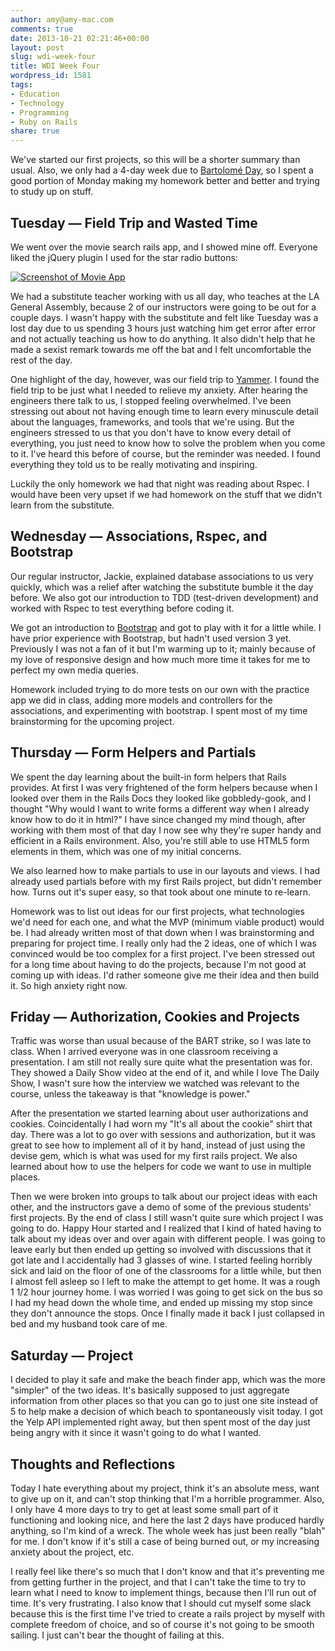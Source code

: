 ```yaml
---
author: amy@amy-mac.com
comments: true
date: 2013-10-21 02:21:46+00:00
layout: post
slug: wdi-week-four
title: WDI Week Four
wordpress_id: 1581
tags:
- Education
- Technology
- Programming
- Ruby on Rails
share: true
---
```


We've started our first projects, so this will be a shorter summary than usual. Also, we only had a 4-day week due to [Bartolomé Day](http://theoatmeal.com/comics/columbus_day), so I spent a good portion of Monday making my homework better and better and trying to study up on stuff.

## Tuesday — Field Trip and Wasted Time

We went over the movie search rails app, and I showed mine off. Everyone liked the jQuery plugin I used for the star radio buttons:

<a class="th" href="/images/2013/Voila_Capture49.jpg"><img src="{{ site.url }}/images/2013/Voila_Capture49-th.jpg" alt="Screenshot of Movie App"></a>

We had a substitute teacher working with us all day, who teaches at the LA General Assembly, because 2 of our instructors were going to be out for a couple days. I wasn't happy with the substitute and felt like Tuesday was a lost day due to us spending 3 hours just watching him get error after error and not actually teaching us how to do anything. It also didn't help that he made a sexist remark towards me off the bat and I felt uncomfortable the rest of the day.

One highlight of the day, however, was our field trip to [Yammer](https://www.yammer.com/). I found the field trip to be just what I needed to relieve my anxiety. After hearing the engineers there talk to us, I stopped feeling overwhelmed. I've been stressing out about not having enough time to learn every minuscule detail about the languages, frameworks, and tools that we're using. But the engineers stressed to us that you don't have to know every detail of everything, you just need to know how to solve the problem when you come to it. I've heard this before of course, but the reminder was needed. I found everything they told us to be really motivating and inspiring.

Luckily the only homework we had that night was reading about Rspec. I would have been very upset if we had homework on the stuff that we didn't learn from the substitute.


## Wednesday — Associations, Rspec, and Bootstrap


Our regular instructor, Jackie, explained database associations to us very quickly, which was a relief after watching the substitute bumble it the day before. We also got our introduction to TDD (test-driven development) and worked with Rspec to test everything before coding it.

We got an introduction to [Bootstrap](http://getbootstrap.com/) and got to play with it for a little while. I have prior experience with Bootstrap, but hadn't used version 3 yet. Previously I was not a fan of it but I'm warming up to it; mainly because of my love of responsive design and how much more time it takes for me to perfect my own media queries.

Homework included trying to do more tests on our own with the practice app we did in class, adding more models and controllers for the associations, and experimenting with bootstrap. I spent most of my time brainstorming for the upcoming project.


## Thursday — Form Helpers and Partials


We spent the day learning about the built-in form helpers that Rails provides. At first I was very frightened of the form helpers because when I looked over them in the Rails Docs they looked like gobbledy-gook, and I thought "Why would I want to write forms a different way when I already know how to do it in html?" I have since changed my mind though, after working with them most of that day I now see why they're super handy and efficient in a Rails environment. Also, you're still able to use HTML5 form elements in them, which was one of my initial concerns.

We also learned how to make partials to use in our layouts and views. I had already used partials before with my first Rails project, but didn't remember how. Turns out it's super easy, so that took about one minute to re-learn.

Homework was to list out ideas for our first projects, what technologies we'd need for each one, and what the MVP (minimum viable product) would be. I had already written most of that down when I was brainstorming and preparing for project time. I really only had the 2 ideas, one of which I was convinced would be too complex for a first project. I've been stressed out for a long time about having to do the projects, because I'm not good at coming up with ideas. I'd rather someone give me their idea and then build it. So high anxiety right now.


## Friday — Authorization, Cookies and Projects


Traffic was worse than usual because of the BART strike, so I was late to class. When I arrived everyone was in one classroom receiving a presentation. I am still not really sure quite what the presentation was for. They showed a Daily Show video at the end of it, and while I love The Daily Show, I wasn't sure how the interview we watched was relevant to the course, unless the takeaway is that "knowledge is power."

After the presentation we started learning about user authorizations and cookies. Coincidentally I had worn my "It's all about the cookie" shirt that day. There was a lot to go over with sessions and authorization, but it was great to see how to implement all of it by hand, instead of just using the devise gem, which is what was used for my first rails project. We also learned about how to use the helpers for code we want to use in multiple places.

Then we were broken into groups to talk about our project ideas with each other, and the instructors gave a demo of some of the previous students' first projects. By the end of class I still wasn't quite sure which project I was going to do. Happy Hour started and I realized that I kind of hated having to talk about my ideas over and over again with different people. I was going to leave early but then ended up getting so involved with discussions that it got late and I accidentally had 3 glasses of wine. I started feeling horribly sick and laid on the floor of one of the classrooms for a little while, but then I almost fell asleep so I left to make the attempt to get home. It was a rough 1 1/2 hour journey home. I was worried I was going to get sick on the bus so I had my head down the whole time, and ended up missing my stop since they don't announce the stops. Once I finally made it back I just collapsed in bed and my husband took care of me.


## Saturday — Project


I decided to play it safe and make the beach finder app, which was the more "simpler" of the two ideas. It's basically supposed to just aggregate information from other places so that you can go to just one site instead of 5 to help make a decision of which beach to spontaneously visit today. I got the Yelp API implemented right away, but then spent most of the day just being angry with it since it wasn't going to do what I wanted.


## Thoughts and Reflections

Today I hate everything about my project, think it's an absolute mess, want to give up on it, and can't stop thinking that I'm a horrible programmer. Also, I only have 4 more days to try to get at least some small part of it functioning and looking nice, and here the last 2 days have produced hardly anything, so I'm kind of a wreck. The whole week has just been really "blah" for me. I don't know if it's still a case of being burned out, or my increasing anxiety about the project, etc.

I really feel like there's so much that I don't know and that it's preventing me from getting further in the project, and that I can't take the time to try to learn what I need to know to implement things, because then I'll run out of time. It's very frustrating. I also know that I should cut myself some slack because this is the first time I've tried to create a rails project by myself with complete freedom of choice, and so of course it's not going to be smooth sailing. I just can't bear the thought of failing at this.
